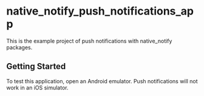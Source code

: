 # native_notify_push_notifications_app
This is the example project of push notifications with native_notify packages.

## Getting Started
To test this application, open an Android emulator. Push notifications will not work in an iOS simulator.
